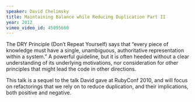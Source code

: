 ```yaml
---
speaker: David Chelimsky
title: Maintaining Balance while Reducing Duplication Part II
year: 2012
vimeo_video_id: 45095660
---
```


The DRY Principle (Don’t Repeat Yourself) says that “every piece of knowledge must have a single, unambiguous, authoritative representation within a system.” A powerful guideline, but it is often heeded without a clear understanding of its underlying motivations, nor consideration for other principles that might lead the code in other directions.

This talk is a sequel to the talk David gave at RubyConf 2010, and will focus on refactorings that we rely on to reduce duplication, and their implications, both positive and negative.
